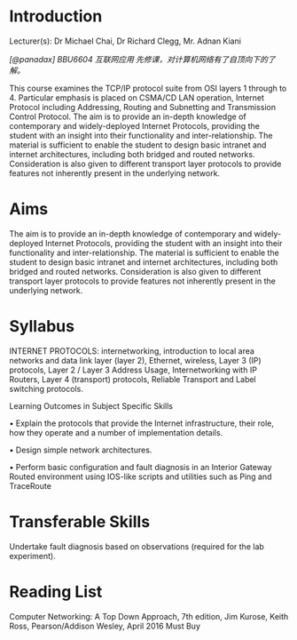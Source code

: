# Introduction

Lecturer(s): Dr Michael Chai, Dr Richard Clegg, Mr. Adnan Kiani

*[@panadax] BBU6604 互联网应用 先修课，对计算机网络有了自顶向下的了解。*

This course examines the TCP/IP protocol suite from OSI layers 1 through to 4. Particular emphasis is placed on CSMA/CD LAN operation, Internet Protocol including Addressing, Routing and Subnetting and Transmission Control Protocol. The aim is to provide an in-depth knowledge of contemporary and widely-deployed Internet Protocols, providing the student with an insight into their functionality and inter-relationship. The material is sufficient to enable the student to design basic intranet and internet architectures, including both bridged and routed networks. Consideration is also given to different transport layer protocols to provide features not inherently present in the underlying network.

# Aims
The aim is to provide an in-depth knowledge of contemporary and widely-deployed Internet Protocols, providing the student with an insight into their functionality and inter-relationship. The material is sufficient to enable the student to design basic intranet and internet architectures, including both bridged and routed networks. Consideration is also given to different transport layer protocols to provide features not inherently present in the underlying network.

# Syllabus
INTERNET PROTOCOLS: internetworking, introduction to local area networks and data link layer (layer 2), Ethernet, wireless, Layer 3 (IP) protocols, Layer 2 / Layer 3 Address Usage, Internetworking with IP Routers, Layer 4 (transport) protocols, Reliable Transport and Label switching protocols.

Learning Outcomes in Subject Specific Skills

•	Explain the protocols that provide the Internet infrastructure, their role, how they operate and a number of implementation details.

•	Design simple network architectures.

• Perform basic configuration and fault diagnosis in an Interior Gateway Routed environment using IOS-like scripts and utilities such as Ping and TraceRoute

# Transferable Skills

Undertake fault diagnosis based on observations (required for the lab experiment).

# Reading List
Computer Networking: A Top Down Approach, 7th edition, Jim Kurose, Keith Ross, Pearson/Addison Wesley, April 2016	Must Buy
